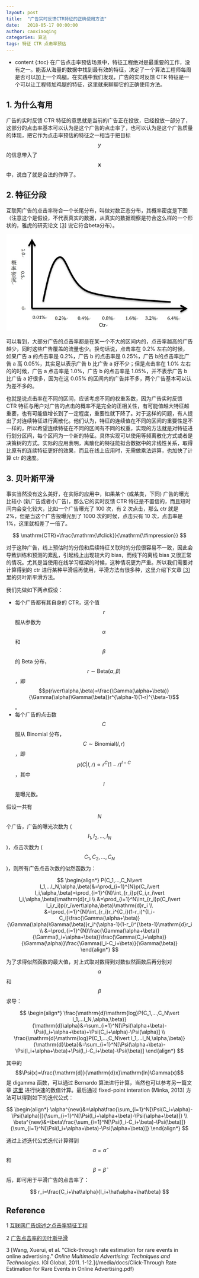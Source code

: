 ```yaml
---
layout: post
title:  "广告实时反馈CTR特征的正确使用方法"
date:   2018-05-17 00:00:00
author: caoxiaoqing
categories: 算法
tags: 特征 CTR 点击率预估 
---
```


* content
{:toc}
在广告点击率预估场景中，特征工程绝对是最重要的工作，没有之一。能否从海量的数据中找到最有效的特征，决定了一个算法工程师每周是否可以加上一个鸡腿。在实践中我们发现，广告的实时反馈 CTR 特征是一个可以让工程师加鸡腿的特征，这里就来聊聊它的正确使用方法。





## 1. 为什么有用

广告的实时反馈 CTR 特征的意思就是当前的广告正在投放，已经投放一部分了，这部分的点击率基本可以认为是这个广告的点击率了，也可以认为是这个广告质量的体现，把它作为点击率预估的特征之一相当于把目标 $$y$$ 的信息带入了 $$\boldsymbol{x}$$ 中，说白了就是合法的作弊了。



## 2. 特征分段

互联网广告的点击率符合一个长尾分布，叫做对数正态分布，其概率密度是下图（注意这个是假设，不代表真实的数据，从真实的数据观察是符合这么样的一个形状的，雅虎的研究论文 [[3]](#Reference) 说它符合beta分布）。

![ctr distribution](/media/pics/2018-05-17-ctr_distribution.png)

可以看到，大部分广告的点击率都是在某一个不大的区间内的，点击率越高的广告越少，同时这些广告覆盖的流量也少。换句话说，点击率在 0.2% 左右的时候，如果广告 a 的点击率是 0.2%，广告 b 的点击率是 0.25%，广告 b的点击率比广告 a 高 0.05%，其实足以表示广告 b 比广告 a 好不少；但是点击率在 1.0% 左右的的时候，广告 a 点击率是 1.0%，广告 b 的点击率是 1.05%，并不表示广告 b 比广告 a 好很多，因为在这 0.05% 的区间内的广告并不多，两个广告基本可以认为差不多的。

也就是说点击率在不同的区间，应该考虑不同的权重系数，因为广告实时反馈 CTR 特征与用户对广告的点击的概率不是完全的正相关性，有可能值越大特征越重要，也有可能值增长到了一定程度，重要性就下降了。对于这样的问题，有人提出了对连续特征进行离散化。他们认为，特征的连续值在不同的区间的重要性是不一样的，所以希望连续特征在不同的区间有不同的权重，实现的方法就是对特征进行划分区间，每个区间为一个新的特征。具体实现可以使用等频离散化方式或者是决策树的方式。实际的应用表明，离散化的特征能拟合数据中的非线性关系，取得比原有的连续特征更好的效果，而且在线上应用时，无需做乘法运算，也加快了计算 ctr 的速度。



## 3. 贝叶斯平滑

事实当然没有这么美好，在实际的应用中，如果某个 (或某类，下同) 广告的曝光比较小 (新广告或者小广告)，那么它的实时反馈 CTR 特征是不置信的，而且短时间内会变化较大，比如一个广告曝光了 100 次，有 2 次点击，那么 ctr 就是 2%，但是当这个广告投曝光到了 1000 次的时候，点击只有 10 次，点击率是 1%，这里就相差了一倍了。

$$
\mathrm{CTR}=\frac{\mathrm{\#click}}{\mathrm{\#impression}}
$$

对于这种广告，线上预估时的分段和后续特征关联时的分段很容易不一致，因此会导致训练和预测的紊乱，引起线上出现较大的 bias，而线下的离线 bias 又很正常的情况。尤其是当使用在线学习框架的时候，这种情况更为严重。所以我们需要对计算得到的 ctr 进行某种平滑后再使用，平滑方法有很多种，这里介绍下文章 [[3]](#Reference) 里的贝叶斯平滑方法。

我们先做如下两点假设：

- 每个广告都有其自身的 CTR，这个值 $$r$$ 服从参数为 $$\alpha$$ 和 $$\beta$$ 的 Beta 分布，$$r\sim\mathrm{Beta}(\alpha,\beta)$$，即 $$p(r\vert\alpha,\beta)=\frac{\Gamma(\alpha+\beta)}{\Gamma(\alpha)\Gamma(\beta)}r^{\alpha-1}(1-r)^{\beta-1}$$。
- 每个广告的点击数 $$C$$ 服从 Binomial 分布，$$C\sim\mathrm{Binomial}(I,r)$$，即 $$p(C\vert I,r)\propto r^{C}(1-r)^{I-C}$$，其中 $$I$$ 是曝光数。

假设一共有 $$N$$ 个广告，广告的曝光次数为 ($$I_1,I_2,…,I_N$$)，点击次数为 ($$C_1,C_2,…,C_N$$)，则所有广告点击次数的似然函数为：

$$
\begin{align*}
P(C_1,...,C_N\vert I_1,...I_N,\alpha,\beta)&=\prod_{i=1}^{N}p(C_i\vert I_i,\alpha,\beta)=\prod_{i=1}^{N}\int_{r_i}p(C_i,r_i\vert I_i,\alpha,\beta)\mathrm{d}r_i   \\
&=\prod_{i=1}^N\int_{r_i}p(C_i\vert I_i,r_i)p(r_i\vert\alpha,\beta)\mathrm{d}r_i \\
&=\prod_{i=1}^{N}\int_{r_i}r_i^{C_i}(1-r_i)^{I_i-C_i}\frac{\Gamma(\alpha+\beta)}{\Gamma(\alpha)\Gamma(\beta)}r_i^{\alpha-1}(1-r_i)^{\beta-1}\mathrm{d}r_i \\
&=\prod_{i=1}^{N}\frac{\Gamma(\alpha+\beta)}{\Gamma(I_i+\alpha+\beta)}\frac{\Gamma(C_i+\alpha)}{\Gamma(\alpha)}\frac{\Gamma(I_i-C_i+\beta)}{\Gamma(\beta)}
\end{align*}
$$

为了求得似然函数的最大值，对上式取对数得到对数似然函数后再分别对 $$\alpha$$ 和 $$\beta$$ 求导：

$$
\begin{align*}
\frac{\mathrm{d}\mathrm{log}P(C_1,...,C_N\vert I_1,...I_N,\alpha,\beta)}{\mathrm{d}\alpha}&=\sum_{i=1}^N[\Psi(\alpha+\beta)-\Psi(I_i+\alpha+\beta)+\Psi(C_i+\alpha)-\Psi(\alpha)] \\
\frac{\mathrm{d}\mathrm{log}P(C_1,...,C_N\vert I_1,...I_N,\alpha,\beta)}{\mathrm{d}\beta}&=\sum_{i=1}^N[\Psi(\alpha+\beta)-\Psi(I_i+\alpha+\beta)+\Psi(I_i-C_i+\beta)-\Psi(\beta)]
\end{align*}
$$

其中的 $$\Psi(x)=\frac{\mathrm{d}}{\mathrm{d}x}\mathrm{ln}\Gamma(x)$$ 是 digamma 函数，可以通过 Bernardo 算法进行计算，当然也可以参考另一篇文章 [这里](www.baidu.com) 进行快速的数值计算。最后通过 fixed-point interation (Minka, 2013) 方法可以得到如下的迭代公式：

$$
\begin{align*}
\alpha^{new}&=\alpha\frac{\sum_{i=1}^N[\Psi(C_i+\alpha)-\Psi(\alpha)]}{\sum_{i=1}^N[\Psi(I_i+\alpha+\beta)-\Psi(\alpha+\beta)]} \\
\beta^{new}&=\beta\frac{\sum_{i=1}^N[\Psi(I_i-C_i+\beta)-\Psi(\beta)]}{\sum_{i=1}^N[\Psi(I_i+\alpha+\beta)-\Psi(\alpha+\beta)]} 
\end{align*}
$$

通过上述迭代公式迭代计算得到 $$\alpha=\hat\alpha$$ 和 $$\beta=\hat\beta$$ 后，即可用于平滑广告的点击率了：

$$
r_i=\frac{C_i+\hat\alpha}{I_i+\hat\alpha+\hat\beta}
$$

## Reference

1 [互联网广告综述之点击率特征工程](https://blog.csdn.net/mytestmy/article/details/19088827)

2 [广告点击率的贝叶斯平滑](https://blog.csdn.net/mytestmy/article/details/19088519)

3 [Wang, Xuerui, et al. "Click-through rate estimation for rare events in online advertising." *Online Multimedia Advertising: Techniques and Technologies*. IGI Global, 2011. 1-12.](/media/docs/Click-Through Rate Estimation for Rare Events in Online Advertising.pdf)